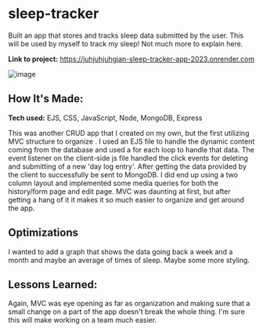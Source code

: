# sleep-tracker

Built an app that stores and tracks sleep data submitted by the user. This will be used by myself to track my sleep! Not much more to explain here.

**Link to project:** https://juhjuhjuhgian-sleep-tracker-app-2023.onrender.com

![image]()

## How It's Made:

**Tech used:** EJS, CSS, JavaScript, Node, MongoDB, Express

This was another CRUD app that I created on my own, but the first utilizing MVC structure to organize . I used an EJS file to handle the dynamic content coming from the database and used a for each loop to handle that data. The event listener on the client-side js file handled the click events for deleting and submitting of a new 'day log entry'. After getting the data provided by the client to successfully be sent to MongoDB. I did end up using a two column layout and implemented some media queries for both the history/form page and edit page. MVC was daunting at first, but after getting a hang of it it makes it so much easier to organize and get around the app.

## Optimizations

I wanted to add a graph that shows the data going back a week and a month and maybe an average of times of sleep. Maybe some more styling.

## Lessons Learned:

Again, MVC was eye opening as far as organization and making sure that a small change on a part of the app doesn't break the whole thing. I'm sure this will make working on a team much easier.
